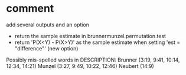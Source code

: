 # comment
add several outputs and an option
* return the sample estimate in brunnermunzel.permutation.test
* return 'P(X<Y) - P(X>Y)' as the sample estimate
   when setting 'est = "difference"' (new option)

Possibly mis-spelled words in DESCRIPTION:
  Brunner (3:19, 9:41, 10:14, 12:34, 14:21)
  Munzel (3:27, 9:49, 10:22, 12:46)
  Neubert (14:9)

